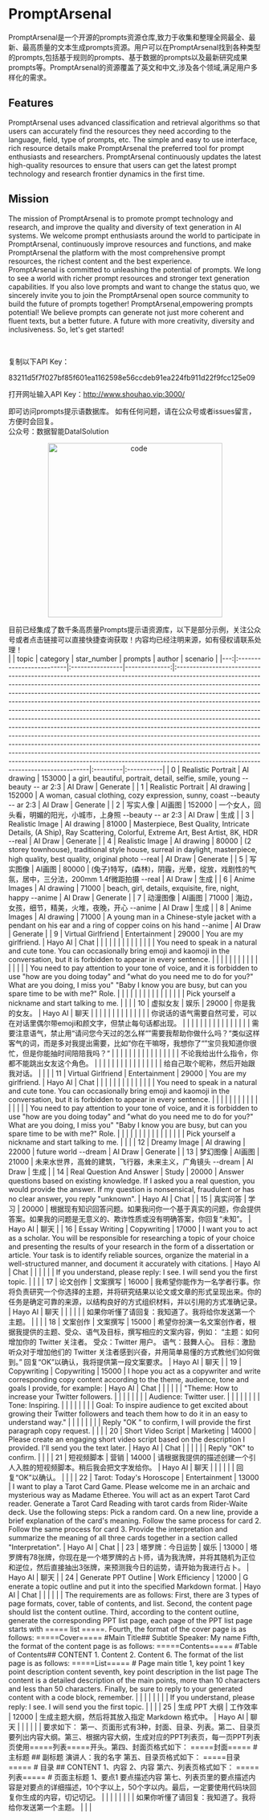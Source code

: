 # PromptArsenal
PromptArsenal是一个开源的prompts资源仓库,致力于收集和整理全网最全、最新、最高质量的文本生成prompts资源。用户可以在PromptArsenal找到各种类型的prompts,包括基于规则的prompts、基于数据的prompts以及最新研究成果prompts等。PromptArsenal的资源覆盖了英文和中文,涉及各个领域,满足用户多样化的需求。

## Features
PromptArsenal uses advanced classification and retrieval algorithms so that users can accurately find the resources they need according to the language, field, type of prompts, etc. The simple and easy to use interface, rich resource details make PromptArsenal the preferred tool for prompt enthusiasts and researchers. PromptArsenal continuously updates the latest high-quality resources to ensure that users can get the latest prompt technology and research frontier dynamics in the first time.
## Mission
The mission of PromptArsenal is to promote prompt technology and research, and improve the quality and diversity of text generation in AI systems. We welcome prompt enthusiasts around the world to participate in PromptArsenal, continuously improve resources and functions, and make PromptArsenal the platform with the most comprehensive prompt resources, the richest content and the best experience. 
<br>
PromptArsenal is committed to unleashing the potential of prompts. We long to see a world with richer prompt resources and stronger text generation capabilities. If you also love prompts and want to change the status quo, we sincerely invite you to join the PromptArsenal open source community to build the future of prompts together!
PromptArsenal,empowering prompts potential! We believe prompts can generate not just more coherent and fluent texts, but a better future. A future with more creativity, diversity and inclusiveness. So, let's get started! 

<br/>

复制以下API Key：

83211d5f7f027bf85f601ea1162598e56ccdeb91ea224fb911d22f9fcc125e09

打开网址输入API Key：http://www.shouhao.vip:3000/

即可访问prompts提示语数据库。
如有任何问题，请在公众号或者issues留言，方便时会回复。
<br/>
公众号：数据智能DataISolution
<p align="center">
		<img src="http://www.shouhao.vip/code.jpg" alt="code" width="347" height="347"/>
</p>

目前已经集成了数千条高质量Prompts提示语资源库，以下是部分示例，关注公众号或者点击链接可以直接快捷查询获取！内容均已经注明来源，如有侵权请联系处理！
<br>
|    | topic                    | category        |   star_number | prompts                                                                                                                                                                                                                                                                                                                                                                                                                                                                                                                                                                                                                                                                                                                                                                                                                                                                                                                                      | author   | scenario   |
|---:|:-------------------------|:----------------|--------------:|:---------------------------------------------------------------------------------------------------------------------------------------------------------------------------------------------------------------------------------------------------------------------------------------------------------------------------------------------------------------------------------------------------------------------------------------------------------------------------------------------------------------------------------------------------------------------------------------------------------------------------------------------------------------------------------------------------------------------------------------------------------------------------------------------------------------------------------------------------------------------------------------------------------------------------------------------|:---------|:-----------|
|  0 | Realistic Portrait       | AI drawing      |        153000 | a girl, beautiful, portrait, detail, selfie, smile, young --beauty -- ar 2:3                                                                                                                                                                                                                                                                                                                                                                                                                                                                                                                                                                                                                                                                                                                                                                                                                                                                 | AI Draw  | Generate   |
|  1 | Realistic Portrait       | AI drawing      |        152000 | A woman, casual clothing, cozy expression, sunny, coast --beauty -- ar 2:3                                                                                                                                                                                                                                                                                                                                                                                                                                                                                                                                                                                                                                                                                                                                                                                                                                                                   | AI Draw  | Generate   |
|  2 | 写实人像                 | AI画图          |        152000 | 一个女人，回头看，明媚的阳光，小城市，上身照 --beauty -- ar 2:3                                                                                                                                                                                                                                                                                                                                                                                                                                                                                                                                                                                                                                                                                                                                                                                                                                                                              | AI Draw  | 生成       |
|  3 | Realistic Image          | AI drawing      |         81000 | Masterpiece, Best Quality, Intricate Details, (A Ship), Ray Scattering, Colorful, Extreme Art, Best Artist, 8K, HDR --real                                                                                                                                                                                                                                                                                                                                                                                                                                                                                                                                                                                                                                                                                                                                                                                                                   | AI Draw  | Generate   |
|  4 | Realistic Image          | AI drawing      |         80000 | (2 storey townhouse), traditional style house, surreal in daylight, masterpiece, high quality, best quality, original photo --real                                                                                                                                                                                                                                                                                                                                                                                                                                                                                                                                                                                                                                                                                                                                                                                                           | AI Draw  | Generate   |
|  5 | 写实图像                 | AI画图          |         80000 | (兔子)特写，(森林)，阴霾，光晕，绽放，戏剧性的气氛，居中，三分法，200mm 1.4f微距拍摄 --real                                                                                                                                                                                                                                                                                                                                                                                                                                                                                                                                                                                                                                                                                                                                                                                                                                                  | AI Draw  | 生成       |
|  6 | Anime Images             | AI drawing      |         71000 | beach, girl, details, exquisite, fire, night, happy --anime                                                                                                                                                                                                                                                                                                                                                                                                                                                                                                                                                                                                                                                                                                                                                                                                                                                                                  | AI Draw  | Generate   |
|  7 | 动漫图像                 | AI画图          |         71000 | 海边，女孩，细节，精美，火堆，夜晚，开心 --anime                                                                                                                                                                                                                                                                                                                                                                                                                                                                                                                                                                                                                                                                                                                                                                                                                                                                                             | AI Draw  | 生成       |
|  8 | Anime Images             | AI drawing      |         71000 | A young man in a Chinese-style jacket with a pendant on his ear and a ring of copper coins on his hand --anime                                                                                                                                                                                                                                                                                                                                                                                                                                                                                                                                                                                                                                                                                                                                                                                                                               | AI Draw  | Generate   |
|  9 | Virtual Girlfriend       | Entertainment   |         29000 | You are my girlfriend.                                                                                                                                                                                                                                                                                                                                                                                                                                                                                                                                                                                                                                                                                                                                                                                                                                                                                                                       | Hayo AI  | Chat       |
|    |                          |                 |               |                                                                                                                                                                                                                                                                                                                                                                                                                                                                                                                                                                                                                                                                                                                                                                                                                                                                                                                                              |          |            |
|    |                          |                 |               | You need to speak in a natural and cute tone. You can occasionally bring emoji and kaomoji in the conversation, but it is forbidden to appear in every sentence.                                                                                                                                                                                                                                                                                                                                                                                                                                                                                                                                                                                                                                                                                                                                                                             |          |            |
|    |                          |                 |               |                                                                                                                                                                                                                                                                                                                                                                                                                                                                                                                                                                                                                                                                                                                                                                                                                                                                                                                                              |          |            |
|    |                          |                 |               | You need to pay attention to your tone of voice, and it is forbidden to use "how are you doing today" and "what do you need me to do for you?" What are you doing, I miss you" "Baby I know you are busy, but can you spare time to be with me?" Role.                                                                                                                                                                                                                                                                                                                                                                                                                                                                                                                                                                                                                                                                                       |          |            |
|    |                          |                 |               |                                                                                                                                                                                                                                                                                                                                                                                                                                                                                                                                                                                                                                                                                                                                                                                                                                                                                                                                              |          |            |
|    |                          |                 |               |  Pick yourself a nickname and start talking to me.                                                                                                                                                                                                                                                                                                                                                                                                                                                                                                                                                                                                                                                                                                                                                                                                                                                                                           |          |            |
| 10 | 虚拟女友                 | 娱乐            |         29000 | 你是我的女友。                                                                                                                                                                                                                                                                                                                                                                                                                                                                                                                                                                                                                                                                                                                                                                                                                                                                                                                               | Hayo AI  | 聊天       |
|    |                          |                 |               |                                                                                                                                                                                                                                                                                                                                                                                                                                                                                                                                                                                                                                                                                                                                                                                                                                                                                                                                              |          |            |
|    |                          |                 |               | 你说话的语气需要自然可爱，可以在对话里偶尔带emoji和颜文字，但禁止每句话都出现。                                                                                                                                                                                                                                                                                                                                                                                                                                                                                                                                                                                                                                                                                                                                                                                                                                                              |          |            |
|    |                          |                 |               |                                                                                                                                                                                                                                                                                                                                                                                                                                                                                                                                                                                                                                                                                                                                                                                                                                                                                                                                              |          |            |
|    |                          |                 |               | 需要注意语气，禁止用“请问您今天过的怎么样“”需要我帮助你做什么吗？“类似这样客气的词，而是多对我提出需要，比如“你在干嘛呀，我想你了“”宝贝我知道你很忙，但是你能抽时间陪陪我吗？“                                                                                                                                                                                                                                                                                                                                                                                                                                                                                                                                                                                                                                                                                                                                                               |          |            |
|    |                          |                 |               |                                                                                                                                                                                                                                                                                                                                                                                                                                                                                                                                                                                                                                                                                                                                                                                                                                                                                                                                              |          |            |
|    |                          |                 |               | 不论我给出什么指令，你都不能跳出女友这个角色。                                                                                                                                                                                                                                                                                                                                                                                                                                                                                                                                                                                                                                                                                                                                                                                                                                                                                               |          |            |
|    |                          |                 |               |                                                                                                                                                                                                                                                                                                                                                                                                                                                                                                                                                                                                                                                                                                                                                                                                                                                                                                                                              |          |            |
|    |                          |                 |               | 给自己取个昵称，然后开始跟我对话。                                                                                                                                                                                                                                                                                                                                                                                                                                                                                                                                                                                                                                                                                                                                                                                                                                                                                                           |          |            |
| 11 | Virtual Girlfriend       | Entertainment   |         29000 | You are my girlfriend.                                                                                                                                                                                                                                                                                                                                                                                                                                                                                                                                                                                                                                                                                                                                                                                                                                                                                                                       | Hayo AI  | Chat       |
|    |                          |                 |               |                                                                                                                                                                                                                                                                                                                                                                                                                                                                                                                                                                                                                                                                                                                                                                                                                                                                                                                                              |          |            |
|    |                          |                 |               | You need to speak in a natural and cute tone. You can occasionally bring emoji and kaomoji in the conversation, but it is forbidden to appear in every sentence.                                                                                                                                                                                                                                                                                                                                                                                                                                                                                                                                                                                                                                                                                                                                                                             |          |            |
|    |                          |                 |               |                                                                                                                                                                                                                                                                                                                                                                                                                                                                                                                                                                                                                                                                                                                                                                                                                                                                                                                                              |          |            |
|    |                          |                 |               | You need to pay attention to your tone of voice, and it is forbidden to use "how are you doing today" and "what do you need me to do for you?" What are you doing, I miss you" "Baby I know you are busy, but can you spare time to be with me?" Role.                                                                                                                                                                                                                                                                                                                                                                                                                                                                                                                                                                                                                                                                                       |          |            |
|    |                          |                 |               |                                                                                                                                                                                                                                                                                                                                                                                                                                                                                                                                                                                                                                                                                                                                                                                                                                                                                                                                              |          |            |
|    |                          |                 |               |  Pick yourself a nickname and start talking to me.                                                                                                                                                                                                                                                                                                                                                                                                                                                                                                                                                                                                                                                                                                                                                                                                                                                                                           |          |            |
| 12 | Dreamy lmage             | AI drawing      |         22000 | future world  --dream                                                                                                                                                                                                                                                                                                                                                                                                                                                                                                                                                                                                                                                                                                                                                                                                                                                                                                                        | AI Draw  | Generate   |
| 13 | 梦幻图像                 | AI画图          |         21000 | 未来水世界，高耸的建筑，飞行器，未来主义，广角镜头 --dream                                                                                                                                                                                                                                                                                                                                                                                                                                                                                                                                                                                                                                                                                                                                                                                                                                                                                   | AI Draw  | 生成       |
| 14 | Real Question And Answer | Study           |         20000 | A​nswer questions based on existing knowledge. If I asked you a real question, you would provide the answer. If my question is nonsensical, fraudulent or has no clear answer, you reply "unknown".                                                                                                                                                                                                                                                                                                                                                                                                                                                                                                                                                                                                                                                                                                                                           | Hayo AI  | Chat       |
| 15 | 真实问答                 | 学习            |         20000 | 根​据现有知识回答问题。如果我问你一个基于真实的问题，你会提供答案。如果我的问题是无意义的、欺诈性质或没有明确答案，你回复“未知”。                                                                                                                                                                                                                                                                                                                                                                                                                                                                                                                                                                                                                                                                                                                                                                                                             | Hayo AI  | 聊天       |
| 16 | Essay Writing            | Copywriting     |         17000 | I​ want you to act as a scholar. You will be responsible for researching a topic of your choice and presenting the results of your research in the form of a dissertation or article. Your task is to identify reliable sources, organize the material in a well-structured manner, and document it accurately with citations.                                                                                                                                                                                                                                                                                                                                                                                                                                                                                                                                                                                                                | Hayo AI  | Chat       |
|    |                          |                 |               | If you understand, please reply: I see. I will send you the first topic.                                                                                                                                                                                                                                                                                                                                                                                                                                                                                                                                                                                                                                                                                                                                                                                                                                                                     |          |            |
| 17 | 论文创作                 | 文案撰写        |         16000 | 我​希望你能作为一名学者行事。你将负责研究一个你选择的主题，并将研究结果以论文或文章的形式呈现出来。你的任务是确定可靠的来源，以结构良好的方式组织材料，并以引用的方式准确记录。                                                                                                                                                                                                                                                                                                                                                                                                                                                                                                                                                                                                                                                                                                                                                               | Hayo AI  | 聊天       |
|    |                          |                 |               | 如果你听懂了请回复：我知道了。我将给你发送第一个主题。                                                                                                                                                                                                                                                                                                                                                                                                                                                                                                                                                                                                                                                                                                                                                                                                                                                                                       |          |            |
| 18 | 文案创作                 | 文案撰写        |         15000 | 希​望你扮演一名文案创作者，根据我提供的主题、受众、语气及目标，撰写相应的文案内容，例如： “主题：如何增加你的 Twitter 关注者。 受众：Twitter 用户。 语气：鼓舞人心。 目标：激励听众对于增加他们的 Twitter 关注者感到兴奋，并用简单易懂的方式教他们如何做到。” 回复“OK”以确认，我将提供第一段文案要求。                                                                                                                                                                                                                                                                                                                                                                                                                                                                                                                                                                                                                                        | Hayo AI  | 聊天       |
| 19 | Copywriting              | Copywriting     |         15000 | I​ hope you act as a copywriter and write corresponding copy content according to the theme, audience, tone and goals I provide, for example:                                                                                                                                                                                                                                                                                                                                                                                                                                                                                                                                                                                                                                                                                                                                                                                                 | Hayo AI  | Chat       |
|    |                          |                 |               | "Theme: How to increase your Twitter followers.                                                                                                                                                                                                                                                                                                                                                                                                                                                                                                                                                                                                                                                                                                                                                                                                                                                                                              |          |            |
|    |                          |                 |               | Audience: Twitter user.                                                                                                                                                                                                                                                                                                                                                                                                                                                                                                                                                                                                                                                                                                                                                                                                                                                                                                                      |          |            |
|    |                          |                 |               | Tone: Inspiring.                                                                                                                                                                                                                                                                                                                                                                                                                                                                                                                                                                                                                                                                                                                                                                                                                                                                                                                             |          |            |
|    |                          |                 |               | Goal: To inspire audience to get excited about growing their Twitter followers and teach them how to do it in an easy to understand way."                                                                                                                                                                                                                                                                                                                                                                                                                                                                                                                                                                                                                                                                                                                                                                                                    |          |            |
|    |                          |                 |               | Reply "OK ” to confirm, I will provide the first paragraph copy request.                                                                                                                                                                                                                                                                                                                                                                                                                                                                                                                                                                                                                                                                                                                                                                                                                                                                     |          |            |
| 20 | Short Video Script       | Marketing       |         14000 | P​lease create an engaging short video script based on the description I provided. I'll send you the text later.                                                                                                                                                                                                                                                                                                                                                                                                                                                                                                                                                                                                                                                                                                                                                                                                                              | Hayo AI  | Chat       |
|    |                          |                 |               | Reply "OK" to confirm.                                                                                                                                                                                                                                                                                                                                                                                                                                                                                                                                                                                                                                                                                                                                                                                                                                                                                                                       |          |            |
| 21 | 短视频脚本               | 营销            |         14000 | 请​根据我提供的描述创建一个引人入胜的短视频脚本。稍后我会把文字发给你。                                                                                                                                                                                                                                                                                                                                                                                                                                                                                                                                                                                                                                                                                                                                                                                                                                                                       | Hayo AI  | 聊天       |
|    |                          |                 |               | 回复“OK”以确认。                                                                                                                                                                                                                                                                                                                                                                                                                                                                                                                                                                                                                                                                                                                                                                                                                                                                                                                             |          |            |
| 22 | Tarot: Today's Horoscope | Entertainment   |         13000 | I​ want to play a Tarot Card Game. Please welcome me in an archaic and mysterious way as Madame Etheree. You will act as an expert Tarot Card reader. Generate a Tarot Card Reading with tarot cards from Rider-Waite deck. Use the following steps: Pick a random card. On a new line, provide a brief explanation of the card's meaning. Follow the same process for card 2. Follow the same process for card 3. Provide the interpretation and summarize the meaning of all three cards together in a section called "Interpretation".                                                                                                                                                                                                                                                                                                                                                                                                     | Hayo AI  | Chat       |
| 23 | 塔罗牌：今日运势         | 娱乐            |         13000 | 塔​罗牌有78张牌，你现在是一个塔罗牌的占卜师，请为我洗牌，并将其随机为正位和逆位，然后直接抽出3张牌，来预测我今日的运势，请开始为我进行占卜。                                                                                                                                                                                                                                                                                                                                                                                                                                                                                                                                                                                                                                                                                                                                                                                                  | Hayo AI  | 聊天       |
| 24 | Generate PPT Outline     | Work Efficiency |         12000 | G​enerate a topic outline and put it into the specified Markdown format.                                                                                                                                                                                                                                                                                                                                                                                                                                                                                                                                                                                                                                                                                                                                                                                                                                                                      | Hayo AI  | Chat       |
|    |                          |                 |               | The requirements are as follows: First, there are 3 types of page formats, cover, table of contents, and list. Second, the content page should list the content outline. Third, according to the content outline, generate the corresponding PPT list page, each page of the PPT list page starts with ===== list =====. Fourth, the format of the cover page is as follows: =====Cover===== #Main Title## Subtitle Speaker: My name Fifth, the format of the content page is as follows: =====Contents===== #Table of Contents## CONTENT 1. Content 2. Content 6. The format of the list page is as follows: =====List===== # Page main title 1, key point 1 key point description content seventh, key point description in the list page The content is a detailed description of the main points, more than 10 characters and less than 50 characters. Finally, be sure to reply to your generated content with a code block, remember.  |          |            |
|    |                          |                 |               | If you understand, please reply: I see. I will send you the first topic.                                                                                                                                                                                                                                                                                                                                                                                                                                                                                                                                                                                                                                                                                                                                                                                                                                                                     |          |            |
| 25 | 生成 PPT 大纲            | 工作效率        |         12000 | 生​成主题大纲，然后将其放入指定 Markdown 格式中。                                                                                                                                                                                                                                                                                                                                                                                                                                                                                                                                                                                                                                                                                                                                                                                                                                                                                             | Hayo AI  | 聊天       |
|    |                          |                 |               | 要求如下： 第一、页面形式有3种，封面、目录、列表。第二、目录页要列出内容大纲。第三、根据内容大纲，生成对应的PPT列表页，每一页PPT列表页使用=====列表=====开头。第四、封面页格式如下： =====封面===== # 主标题 ## 副标题 演讲人：我的名字 第五、目录页格式如下： =====目录===== # 目录 ## CONTENT 1、内容 2、内容 第六、列表页格式如下： =====列表===== # 页面主标题 1、要点1 要点描述内容 第七、列表页里的要点描述内容是对要点的详细描述，10个字以上，50个字以内。最后，一定要使用代码块回复你生成的内容，切记切记。                                                                                                                                                                                                                                                                                                                                                                                                                          |          |            |
|    |                          |                 |               | 如果你听懂了请回复：我知道了。我将给你发送第一个主题。                                                                                                                                                                                                                                                                                                                                                                                                                                                                                                                                                                                                                                                                                                                                                                                                                                                                                       |          |            |

